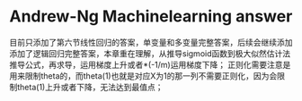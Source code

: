 ﻿# Andrew-Ng Machinelearning answer
  目前只添加了第六节线性回归的答案，单变量和多变量完整答案，后续会继续添加
  添加了逻辑回归完整答案，本章重在理解，从推导sigmoid函数到极大似然估计法推导公式，再求导，运用梯度上升或者*(-1/m)运用梯度下降；
正则化需要注意是用来限制theta的，而theta(1)也就是对应X为1的那一列不需要正则化，因为会限制theta(1)上升或者下降，无法达到最值点；


